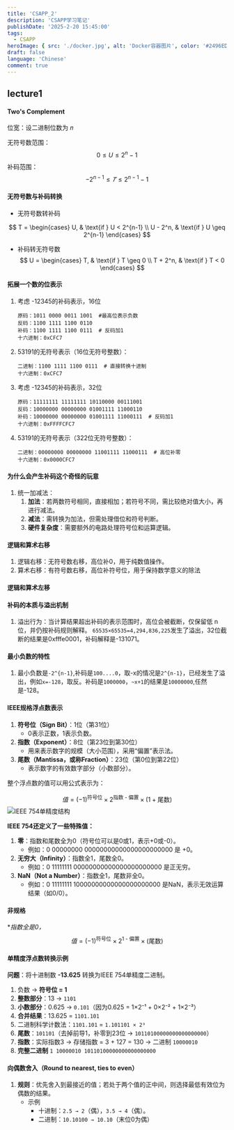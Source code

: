 ```yaml
---
title: 'CSAPP_2' 
description: 'CSAPP学习笔记' 
publishDate: '2025-2-20 15:45:00'
tags:
  - CSAPP
heroImage: { src: './docker.jpg', alt: 'Docker容器图片', color: '#2496ED' }
draft: false
language: 'Chinese'
comment: true
---
```


## lecture1

#### **Two's Complement**

位宽：设二进制位数为 𝑛

无符号数范围：
$$
0\leq U \leq 2^n-1
$$
补码范围：
$$
-2^{n-1}≤𝑇≤2^{n-1}-1
$$

#### **无符号数与补码转换**

- 无符号数转补码

$$
T =
\begin{cases}
U, & \text{if } U < 2^{n-1} \\
U - 2^n, & \text{if } U \geq 2^{n-1}
\end{cases}
$$

- 补码转无符号数
  $$
  U =
  \begin{cases}
  T, & \text{if } T \geq 0 \\
  T + 2^n, & \text{if } T < 0
  \end{cases}
  $$

####  拓展一个数的位表示

1. 考虑 -12345的补码表示，16位

   ```
   原码：1011 0000 0011 1001  #最高位表示负数
   反码：1100 1111 1100 0110
   补码：1100 1111 1100 0111  # 反码加1
   十六进制：0xCFC7
   ```

2. 53191的无符号表示（16位无符号整数）：

   ```
   二进制：1100 1111 1100 0111  # 直接转换十进制
   十六进制：0xCFC7
   ```

   

3. 考虑 -12345的补码表示，32位

   ```
   原码：11111111 11111111 10110000 00111001
   反码：10000000 00000000 01001111 11000110
   补码：10000000 00000000 01001111 11000111  # 反码加1
   十六进制：0xFFFFCFC7
   ```

4. 53191的无符号表示（322位无符号整数）：

   ```
   二进制：00000000 00000000 11001111 11000111  # 高位补零
   十六进制：0x0000CFC7
   ```

#### 为什么会产生补码这个奇怪的玩意

1. 统一加减法：
   1. **加法**：若两数符号相同，直接相加；若符号不同，需比较绝对值大小，再进行减法。
   2. **减法**：需转换为加法，但需处理借位和符号判断。
   3. **硬件复杂度**：需要额外的电路处理符号位和运算逻辑。

#### 逻辑和算术右移

1. 逻辑右移：无符号数右移，高位补0，用于纯数值操作。
2. 算术右移：有符号数右移，高位补符号位，用于保持数学意义的除法

#### 逻辑和算术左移


#### 补码的本质与溢出机制

1. 溢出行为：当计算结果超出补码的表示范围时，高位会被截断，仅保留低 n 位，并仍按补码规则解释。
   `65535×65535=4,294,836,225`发生了溢出，32位截断的结果是0xfffe0001，补码解释是-131071。

#### 最小负数的特性

1. 最小负数是`-2^{n-1}`,补码是`100....0`，取-x的情况是`2^{n-1}`，已经发生了溢出，例如`x=-128`，取反。补码是`1000000`，`~x+1`的结果是`10000000`,任然是-128。

#### IEEE规格浮点数表示

1. **符号位（Sign Bit）**：1位（第31位）
   - 0表示正数，1表示负数。
2. **指数（Exponent）**：8位（第23位到第30位）
   - 用来表示数字的规模（大小范围），采用“偏置”表示法。
3. **尾数（Mantissa，或称Fraction）**：23位（第0位到第22位）
   - 表示数字的有效数字部分（小数部分）。

整个浮点数的值可以用公式表示为：

$$
值 = (-1)^{\text{符号位}} \times 2^{\text{指数 - 偏置}} \times (1 + \text{尾数})
$$
![IEEE 754单精度结构](https://upload.wikimedia.org/wikipedia/commons/thumb/d/d2/Float_example.svg/1200px-Float_example.svg.png)

**IEEE 754还定义了一些特殊值：**

1. **零**：指数和尾数全为0（符号位可以是0或1，表示+0或-0）。
   - 例如：0 00000000 00000000000000000000000 是 +0。
2. **无穷大（Infinity）**：指数全1，尾数全0。
   - 例如：0 11111111 00000000000000000000000 是正无穷。
3. **NaN（Not a Number）**：指数全1，尾数非全0。
   - 例如：0 11111111 10000000000000000000000 是NaN，表示无效运算结果（如0/0）。

#### 非规格

**指数全是0，*
$$
值 = (-1)^{\text{符号位}} \times 2^{\text{1 - 偏置}} \times ( \text{尾数})
$$

#### **单精度浮点数转换示例**

**问题**：将十进制数 **-13.625** 转换为IEEE 754单精度二进制。

1. 负数 → **符号位 = 1**
2. **整数部分**：13 → `1101`
3. **小数部分**：0.625 → `0.101`（因为0.625 = 1×2⁻¹ + 0×2⁻² + 1×2⁻³）
4. **合并结果**：13.625 = `1101.101`
5. 二进制科学计数法：`1101.101` = `1.101101 × 2³`
6. **尾数**：`101101`（去掉前导1，补零到23位 → `10110100000000000000000`）
7. **指数**：实际指数3 → 存储指数 = 3 + 127 = 130 → 二进制 `10000010`
8. **完整二进制** `1 10000010 10110100000000000000000`

#### 向偶数舍入（Round to nearest, ties to even）

1. **规则**：优先舍入到最接近的值；若处于两个值的正中间，则选择最低有效位为偶数的结果。
   - 示例
     - 十进制：`2.5 → 2`（偶），`3.5 → 4`（偶）。
     - 二进制：`10.10100 → 10.10`（末位0为偶）


